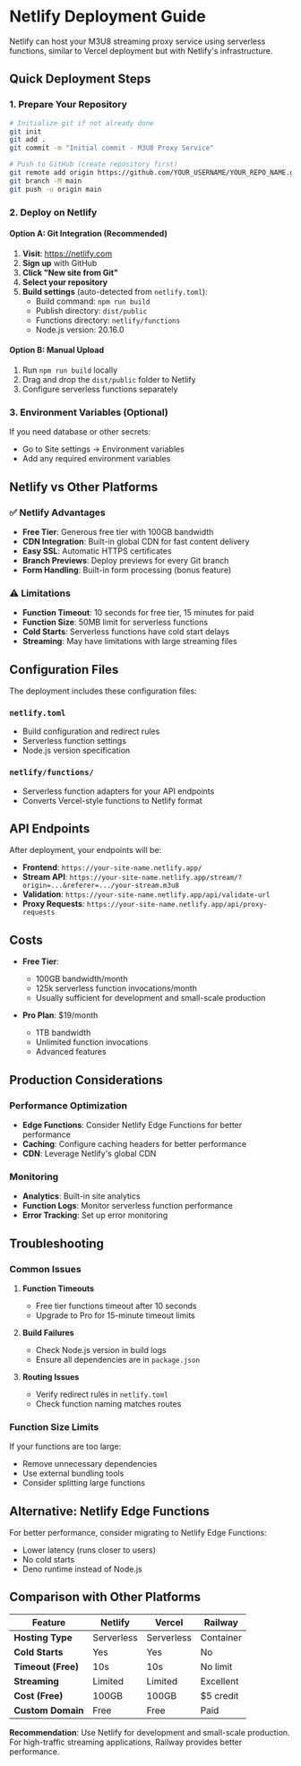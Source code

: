 # Netlify Deployment Guide

Netlify can host your M3U8 streaming proxy service using serverless functions, similar to Vercel deployment but with Netlify's infrastructure.

## Quick Deployment Steps

### 1. Prepare Your Repository
```bash
# Initialize git if not already done
git init
git add .
git commit -m "Initial commit - M3U8 Proxy Service"

# Push to GitHub (create repository first)
git remote add origin https://github.com/YOUR_USERNAME/YOUR_REPO_NAME.git
git branch -M main
git push -u origin main
```

### 2. Deploy on Netlify

#### Option A: Git Integration (Recommended)
1. **Visit**: https://netlify.com
2. **Sign up** with GitHub
3. **Click "New site from Git"**
4. **Select your repository**
5. **Build settings** (auto-detected from `netlify.toml`):
   - Build command: `npm run build`
   - Publish directory: `dist/public`
   - Functions directory: `netlify/functions`
   - Node.js version: 20.16.0

#### Option B: Manual Upload
1. Run `npm run build` locally
2. Drag and drop the `dist/public` folder to Netlify
3. Configure serverless functions separately

### 3. Environment Variables (Optional)
If you need database or other secrets:
- Go to Site settings → Environment variables
- Add any required environment variables

## Netlify vs Other Platforms

### ✅ Netlify Advantages
- **Free Tier**: Generous free tier with 100GB bandwidth
- **CDN Integration**: Built-in global CDN for fast content delivery
- **Easy SSL**: Automatic HTTPS certificates
- **Branch Previews**: Deploy previews for every Git branch
- **Form Handling**: Built-in form processing (bonus feature)

### ⚠️ Limitations
- **Function Timeout**: 10 seconds for free tier, 15 minutes for paid
- **Function Size**: 50MB limit for serverless functions
- **Cold Starts**: Serverless functions have cold start delays
- **Streaming**: May have limitations with large streaming files

## Configuration Files

The deployment includes these configuration files:

### `netlify.toml`
- Build configuration and redirect rules
- Serverless function settings
- Node.js version specification

### `netlify/functions/`
- Serverless function adapters for your API endpoints
- Converts Vercel-style functions to Netlify format

## API Endpoints

After deployment, your endpoints will be:

- **Frontend**: `https://your-site-name.netlify.app/`
- **Stream API**: `https://your-site-name.netlify.app/stream/?origin=...&referer=.../your-stream.m3u8`
- **Validation**: `https://your-site-name.netlify.app/api/validate-url`
- **Proxy Requests**: `https://your-site-name.netlify.app/api/proxy-requests`

## Costs

- **Free Tier**: 
  - 100GB bandwidth/month
  - 125k serverless function invocations/month
  - Usually sufficient for development and small-scale production

- **Pro Plan**: $19/month
  - 1TB bandwidth
  - Unlimited function invocations
  - Advanced features

## Production Considerations

### Performance Optimization
- **Edge Functions**: Consider Netlify Edge Functions for better performance
- **Caching**: Configure caching headers for better performance
- **CDN**: Leverage Netlify's global CDN

### Monitoring
- **Analytics**: Built-in site analytics
- **Function Logs**: Monitor serverless function performance
- **Error Tracking**: Set up error monitoring

## Troubleshooting

### Common Issues

1. **Function Timeouts**
   - Free tier functions timeout after 10 seconds
   - Upgrade to Pro for 15-minute timeout limits

2. **Build Failures**
   - Check Node.js version in build logs
   - Ensure all dependencies are in `package.json`

3. **Routing Issues**
   - Verify redirect rules in `netlify.toml`
   - Check function naming matches routes

### Function Size Limits
If your functions are too large:
- Remove unnecessary dependencies
- Use external bundling tools
- Consider splitting large functions

## Alternative: Netlify Edge Functions

For better performance, consider migrating to Netlify Edge Functions:
- Lower latency (runs closer to users)
- No cold starts
- Deno runtime instead of Node.js

## Comparison with Other Platforms

| Feature | Netlify | Vercel | Railway |
|---------|---------|---------|---------|
| **Hosting Type** | Serverless | Serverless | Container |
| **Cold Starts** | Yes | Yes | No |
| **Timeout (Free)** | 10s | 10s | No limit |
| **Streaming** | Limited | Limited | Excellent |
| **Cost (Free)** | 100GB | 100GB | $5 credit |
| **Custom Domain** | Free | Free | Paid |

**Recommendation**: Use Netlify for development and small-scale production. For high-traffic streaming applications, Railway provides better performance.